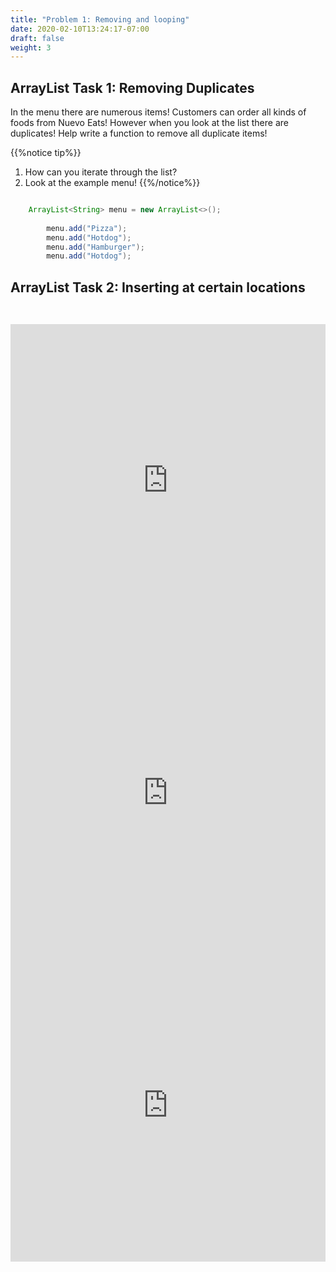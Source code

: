 ```yaml
---
title: "Problem 1: Removing and looping"
date: 2020-02-10T13:24:17-07:00
draft: false
weight: 3
---
```

<link rel="stylesheet" href="../style.css">

## ArrayList Task 1: Removing Duplicates

<p>In the menu there are numerous items! Customers can order all kinds of foods from Nuevo Eats! However when you look at the list there are duplicates! Help write a function to remove all duplicate items!</p>


{{%notice tip%}}
1. How can you iterate through the list?
2. Look at the example menu!
{{%/notice%}}

```java

    ArrayList<String> menu = new ArrayList<>(); 
  
        menu.add("Pizza"); 
        menu.add("Hotdog"); 
        menu.add("Hamburger"); 
        menu.add("Hotdog"); 

```

## ArrayList Task 2: Inserting at certain locations

<p style="margin-center: auto;padding: 1em 1em 1em 1em; margin-left: auto; margin-right: auto; width: 80em; font-size: 1vw; font-family: sans-serif; color:grey; line-height: 200%"></p>

<iframe frameborder="0" width="100%" height="500px" src="https://replit.com/@nuevofoundation/ListGet?lite=true"></iframe>

<iframe frameborder="0" width="100%" height="500px" src="https://replit.com/@nuevofoundation/ListRemove?lite=true"></iframe>

<iframe frameborder="0" width="100%" height="500px" src="https://replit.com/@nuevofoundation/ListBasic?lite=true"></iframe>